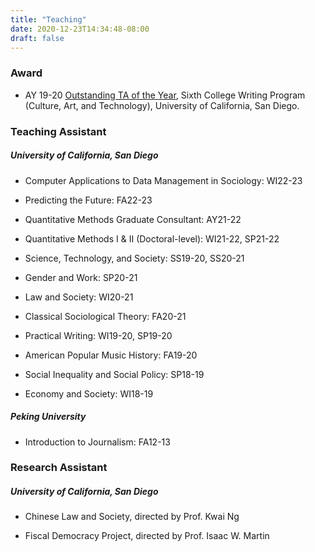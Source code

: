 ```yaml
---
title: "Teaching"
date: 2020-12-23T14:34:48-08:00
draft: false
---
```


### Award

* AY 19-20 [Outstanding TA of the Year](/files/Nie_SixthCollegeTeachingAward.pdf), Sixth College Writing Program (Culture, Art, and Technology), University of California, San Diego.

### Teaching Assistant

##### University of California, San Diego

* Computer Applications to Data Management in Sociology: WI22-23

* Predicting the Future: FA22-23

* Quantitative Methods Graduate Consultant: AY21-22

* Quantitative Methods I & II (Doctoral-level): WI21-22, SP21-22

* Science, Technology, and Society: SS19-20, SS20-21

* Gender and Work: SP20-21

* Law and Society: WI20-21

* Classical Sociological Theory: FA20-21

* Practical Writing: WI19-20, SP19-20

* American Popular Music History: FA19-20

* Social Inequality and Social Policy: SP18-19

* Economy and Society: WI18-19

##### Peking University

* Introduction to Journalism: FA12-13

### Research Assistant

##### University of California, San Diego

* Chinese Law and Society, directed by Prof. Kwai Ng

* Fiscal Democracy Project, directed by Prof. Isaac W. Martin